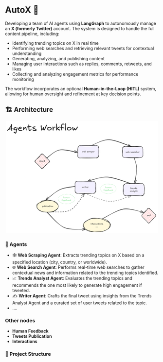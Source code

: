 #  AutoX 🚀

<!-- ![App Screenshot](beautirag-app/public/app_screenshot.png) -->


Developing a team of AI agents using **LangGraph** to autonomously manage an **X (formerly Twitter)** account. The system is designed to handle the full content pipeline, including:

- Identifying trending topics on X in real time  
- Performing web searches and retrieving relevant tweets for contextual understanding  
- Generating, analyzing, and publishing content  
- Managing user interactions such as replies, comments, retweets, and likes  
- Collecting and analyzing engagement metrics for performance monitoring  

The workflow incorporates an optional **Human-in-the-Loop (HITL)** system, allowing for human oversight and refinement at key decision points.


## 🏗️ Architecture

<p style="text-align: center;">
  <img src="./x_automation_app/agents_workflow.png" alt="workflow images" width="500" />
</p>


### 🤖 Agents
- 🕸️ **Web Scraping Agent**: Extracts trending topics on X based on a specified location (city, country, or worldwide).
- 🌐 **Web Search Agent**: Performs real-time web searches to gather contextual news and information related to the trending topics identified.
- 📈 **Trends Analyst Agent**: Evaluates the trending topics and recommends the one most likely to generate high engagement if tweeted.
- ✍️ **Writer Agent**: Crafts the final tweet using insights from the Trends Analyst Agent and a curated set of user tweets related to the topic.
- ....

### Other nodes
- **Human Feedback**
- **Tweets Publication**
- **Interactions**


### 📁 Project Structure